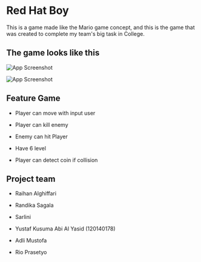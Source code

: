 
# Red Hat Boy 

This is a game made like the Mario game concept, and this is the game that was created to complete my team's big task in College.


## The game looks like this

![App Screenshot](https://raw.githubusercontent.com/alghiffari10/Project-Tubes/main/screenshot/level_screen.png)

![App Screenshot](https://github.com/alghiffari10/Project-Tubes/blob/main/screenshot/overworld_screen.png?raw=true)


## Feature Game

- Player can move with input user

- Player can kill enemy

- Enemy can hit Player

- Have 6 level

- Player can detect coin if collision


## Project team

- Raihan Alghiffari

- Randika Sagala

- Sarlini

- Yustaf Kusuma Abi Al Yasid (120140178) 

- Adli Mustofa

- Rio Prasetyo
